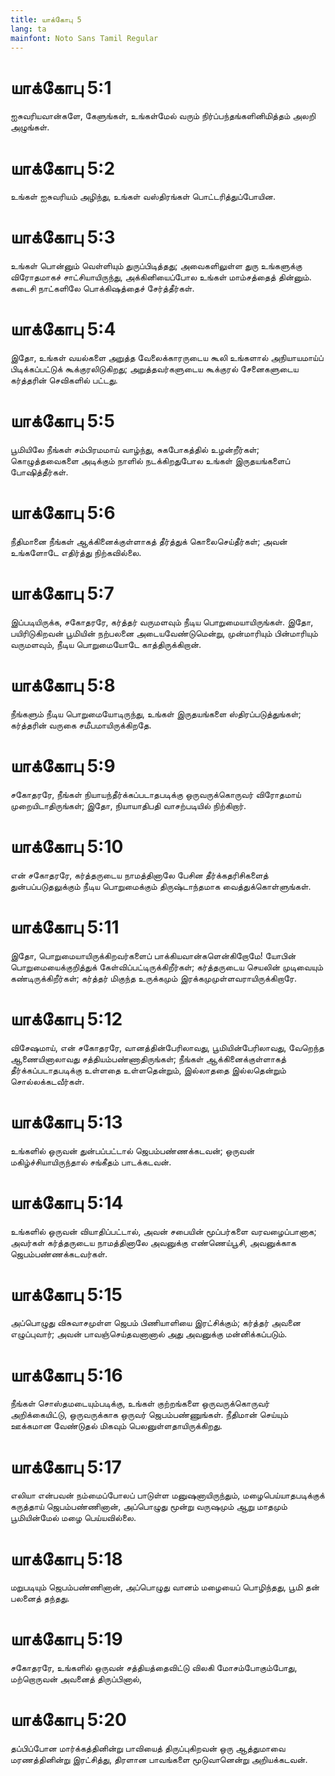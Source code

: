 ```yaml
---
title: யாக்கோபு 5
lang: ta
mainfont: Noto Sans Tamil Regular
---
```


# யாக்கோபு 5:1

ஐசுவரியவான்களே, கேளுங்கள், உங்கள்மேல் வரும் நிர்ப்பந்தங்களினிமித்தம் அலறி அழுங்கள்.

# யாக்கோபு 5:2

உங்கள் ஐசுவரியம் அழிந்து, உங்கள் வஸ்திரங்கள் பொட்டரித்துப்போயின.

# யாக்கோபு 5:3

உங்கள் பொன்னும் வெள்ளியும் துருப்பிடித்தது; அவைகளிலுள்ள துரு உங்களுக்கு விரோதமாகச் சாட்சியாயிருந்து, அக்கினியைப்போல உங்கள் மாம்சத்தைத் தின்னும். கடைசி நாட்களிலே பொக்கிஷத்தைச் சேர்த்தீர்கள்.

# யாக்கோபு 5:4

இதோ, உங்கள் வயல்களை அறுத்த வேலைக்காரருடைய கூலி உங்களால் அநியாயமாய்ப் பிடிக்கப்பட்டுக் கூக்குரலிடுகிறது; அறுத்தவர்களுடைய கூக்குரல் சேனைகளுடைய கர்த்தரின் செவிகளில் பட்டது.

# யாக்கோபு 5:5

பூமியிலே நீங்கள் சம்பிரமமாய் வாழ்ந்து, சுகபோகத்தில் உழன்றீர்கள்; கொழுத்தவைகளை அடிக்கும் நாளில் நடக்கிறதுபோல உங்கள் இருதயங்களைப் போஷித்தீர்கள்.

# யாக்கோபு 5:6

நீதிமானை நீங்கள் ஆக்கினைக்குள்ளாகத் தீர்த்துக் கொலைசெய்தீர்கள்; அவன் உங்களோடே எதிர்த்து நிற்கவில்லை.

# யாக்கோபு 5:7

இப்படியிருக்க, சகோதரரே, கர்த்தர் வருமளவும் நீடிய பொறுமையாயிருங்கள். இதோ, பயிரிடுகிறவன் பூமியின் நற்பலனை அடையவேண்டுமென்று, முன்மாரியும் பின்மாரியும் வருமளவும், நீடிய பொறுமையோடே காத்திருக்கிறான்.

# யாக்கோபு 5:8

நீங்களும் நீடிய பொறுமையோடிருந்து, உங்கள் இருதயங்களை ஸ்திரப்படுத்துங்கள்; கர்த்தரின் வருகை சமீபமாயிருக்கிறதே.

# யாக்கோபு 5:9

சகோதரரே, நீங்கள் நியாயந்தீர்க்கப்படாதபடிக்கு ஒருவருக்கொருவர் விரோதமாய் முறையிடாதிருங்கள்; இதோ, நியாயாதிபதி வாசற்படியில் நிற்கிறார்.

# யாக்கோபு 5:10

என் சகோதரரே, கர்த்தருடைய நாமத்தினாலே பேசின தீர்க்கதரிசிகளைத் துன்பப்படுதலுக்கும் நீடிய பொறுமைக்கும் திருஷ்டாந்தமாக வைத்துக்கொள்ளுங்கள்.

# யாக்கோபு 5:11

இதோ, பொறுமையாயிருக்கிறவர்களைப் பாக்கியவான்களென்கிறோமே! யோபின் பொறுமையைக்குறித்துக் கேள்விப்பட்டிருக்கிறீர்கள்; கர்த்தருடைய செயலின் முடிவையும் கண்டிருக்கிறீர்கள்; கர்த்தர் மிகுந்த உருக்கமும் இரக்கமுமுள்ளவராயிருக்கிறாரே.

# யாக்கோபு 5:12

விசேஷமாய், என் சகோதரரே, வானத்தின்பேரிலாவது, பூமியின்பேரிலாவது, வேறெந்த ஆணையினாலாவது சத்தியம்பண்ணாதிருங்கள்; நீங்கள் ஆக்கினைக்குள்ளாகத் தீர்க்கப்படாதபடிக்கு உள்ளதை உள்ளதென்றும், இல்லாததை இல்லதென்றும் சொல்லக்கடவீர்கள்.

# யாக்கோபு 5:13

உங்களில் ஒருவன் துன்பப்பட்டால் ஜெபம்பண்ணக்கடவன்; ஒருவன் மகிழ்ச்சியாயிருந்தால் சங்கீதம் பாடக்கடவன்.

# யாக்கோபு 5:14

உங்களில் ஒருவன் வியாதிப்பட்டால், அவன் சபையின் மூப்பர்களை வரவழைப்பானாக; அவர்கள் கர்த்தருடைய நாமத்தினாலே அவனுக்கு எண்ணெய்பூசி, அவனுக்காக ஜெபம்பண்ணக்கடவர்கள்.

# யாக்கோபு 5:15

அப்பொழுது விசுவாசமுள்ள ஜெபம் பிணியாளியை இரட்சிக்கும்; கர்த்தர் அவனை எழுப்புவார்; அவன் பாவஞ்செய்தவனானால் அது அவனுக்கு மன்னிக்கப்படும்.

# யாக்கோபு 5:16

நீங்கள் சொஸ்தமடையும்படிக்கு, உங்கள் குற்றங்களை ஒருவருக்கொருவர் அறிக்கையிட்டு, ஒருவருக்காக ஒருவர் ஜெபம்பண்ணுங்கள். நீதிமான் செய்யும் ஊக்கமான வேண்டுதல் மிகவும் பெலனுள்ளதாயிருக்கிறது.

# யாக்கோபு 5:17

எலியா என்பவன் நம்மைப்போலப் பாடுள்ள மனுஷனாயிருந்தும், மழைபெய்யாதபடிக்குக் கருத்தாய் ஜெபம்பண்ணினான், அப்பொழுது மூன்று வருஷமும் ஆறு மாதமும் பூமியின்மேல் மழை பெய்யவில்லை.

# யாக்கோபு 5:18

மறுபடியும் ஜெபம்பண்ணினான், அப்பொழுது வானம் மழையைப் பொழிந்தது, பூமி தன் பலனைத் தந்தது.

# யாக்கோபு 5:19

சகோதரரே, உங்களில் ஒருவன் சத்தியத்தைவிட்டு விலகி மோசம்போகும்போது, மற்றொருவன் அவனைத் திருப்பினால்,

# யாக்கோபு 5:20

தப்பிப்போன மார்க்கத்தினின்று பாவியைத் திருப்புகிறவன் ஒரு ஆத்துமாவை மரணத்தினின்று இரட்சித்து, திரளான பாவங்களை மூடுவானென்று அறியக்கடவன்.

